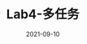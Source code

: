 ---
bookCollapseSection: true
weight: 1240
title: Lab4-多任务
date: 2021-09-10
image: https://s2.loli.net/2025/09/24/B9kM2IQLyPN4DRw.jpg
---